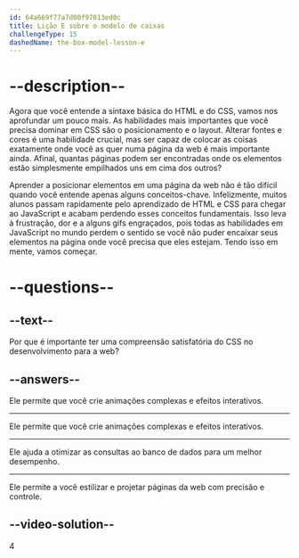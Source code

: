 ```yaml
---
id: 64a669f77a7d00f97013ed0c
title: Lição E sobre o modelo de caixas
challengeType: 15
dashedName: the-box-model-lesson-e
--- 
```

# --description--

Agora que você entende a sintaxe básica do HTML e do CSS, vamos nos aprofundar um pouco mais. As habilidades mais importantes que você precisa dominar em CSS são o posicionamento e o layout. Alterar fontes e cores é uma habilidade crucial, mas ser capaz de colocar as coisas exatamente onde você as quer numa página da web é mais importante ainda. Afinal, quantas páginas podem ser encontradas onde os elementos estão simplesmente empilhados uns em cima dos outros?

Aprender a posicionar elementos em uma página da web não é tão difícil quando você entende apenas alguns conceitos-chave. Infelizmente, muitos alunos passam rapidamente pelo aprendizado de HTML e CSS para chegar ao JavaScript e acabam perdendo esses conceitos fundamentais. Isso leva à frustração, dor e a alguns gifs engraçados, pois todas as habilidades em JavaScript no mundo perdem o sentido se você não puder encaixar seus elementos na página onde você precisa que eles estejam. Tendo isso em mente, vamos começar.

# --questions--

## --text--

Por que é importante ter uma compreensão satisfatória do CSS no desenvolvimento para a web?

## --answers--

Ele permite que você crie animações complexas e efeitos interativos.

---

Ele permite que você crie animações complexas e efeitos interativos.

---

Ele ajuda a otimizar as consultas ao banco de dados para um melhor desempenho.

---

Ele permite a você estilizar e projetar páginas da web com precisão e controle.


## --video-solution--

4
